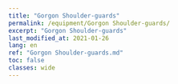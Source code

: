 ```yaml
---
title: "Gorgon Shoulder-guards"
permalink: /equipment/Gorgon Shoulder-guards/
excerpt: "Gorgon Shoulder-guards"
last_modified_at: 2021-01-26
lang: en
ref: "Gorgon Shoulder-guards.md"
toc: false
classes: wide
---
```


